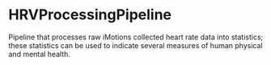 # HRVProcessingPipeline
Pipeline that processes raw iMotions collected heart rate data into statistics; these statistics can be used to indicate several measures of human physical and mental health. 
